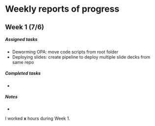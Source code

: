 # Weekly reports of progress

## Week 1 (7/6)

##### Assigned tasks  
- Deworming OPA: move code scripts from root folder
- Deploying slides: create pipeline to deploy multiple slide decks from same repo

##### Completed tasks
- 

##### Notes
-

I worked __x__ hours during Week 1.  
